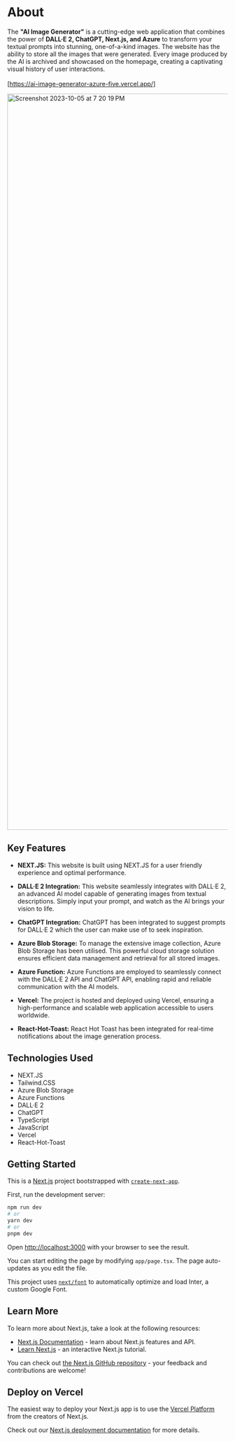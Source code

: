 # About
The **"AI Image Generator"** is a cutting-edge web application that combines the power of **DALL·E 2, ChatGPT, Next.js, and Azure** to transform your textual prompts into stunning, one-of-a-kind images.
The website has the ability to store all the images that were generated. Every image produced by the AI is archived and showcased on the homepage, creating a captivating visual history of user interactions.
\
\
[https://ai-image-generator-azure-five.vercel.app/]


<img width="1679" alt="Screenshot 2023-10-05 at 7 20 19 PM" src="https://github.com/RonishR/AI-Image-Generator/assets/69105829/10206b3a-8e1c-482c-9d85-a8b2c235860e">



## Key Features

- **NEXT.JS:**
This website is built using NEXT.JS for a user friendly experience and optimal performance.

- **DALL·E 2 Integration:**
This website seamlessly integrates with DALL·E 2, an advanced AI model capable of generating images from textual descriptions. Simply input your prompt, and watch as the AI brings your vision to life.

- **ChatGPT Integration:**
ChatGPT has been integrated to suggest prompts for DALL·E 2 which the user can make use of to seek inspiration.

- **Azure Blob Storage:**
To manage the extensive image collection, Azure Blob Storage has been utilised. This powerful cloud storage solution ensures efficient data management and retrieval for all stored images.

- **Azure Function:**
Azure Functions are employed to seamlessly connect with the DALL·E 2 API and ChatGPT API, enabling rapid and reliable communication with the AI models.

- **Vercel:**
The project is hosted and deployed using Vercel, ensuring a high-performance and scalable web application accessible to users worldwide.

- **React-Hot-Toast:**
React Hot Toast has been integrated for real-time notifications about the image generation process.

## Technologies Used

- NEXT.JS
- Tailwind.CSS
- Azure Blob Storage
- Azure Functions
- DALL·E 2
- ChatGPT
- TypeScript
- JavaScript
- Vercel
- React-Hot-Toast


## Getting Started

This is a [Next.js](https://nextjs.org/) project bootstrapped with [`create-next-app`](https://github.com/vercel/next.js/tree/canary/packages/create-next-app).

First, run the development server:

```bash
npm run dev
# or
yarn dev
# or
pnpm dev
```

Open [http://localhost:3000](http://localhost:3000) with your browser to see the result.

You can start editing the page by modifying `app/page.tsx`. The page auto-updates as you edit the file.

This project uses [`next/font`](https://nextjs.org/docs/basic-features/font-optimization) to automatically optimize and load Inter, a custom Google Font.

## Learn More

To learn more about Next.js, take a look at the following resources:

- [Next.js Documentation](https://nextjs.org/docs) - learn about Next.js features and API.
- [Learn Next.js](https://nextjs.org/learn) - an interactive Next.js tutorial.

You can check out [the Next.js GitHub repository](https://github.com/vercel/next.js/) - your feedback and contributions are welcome!

## Deploy on Vercel

The easiest way to deploy your Next.js app is to use the [Vercel Platform](https://vercel.com/new?utm_medium=default-template&filter=next.js&utm_source=create-next-app&utm_campaign=create-next-app-readme) from the creators of Next.js.

Check out our [Next.js deployment documentation](https://nextjs.org/docs/deployment) for more details.
